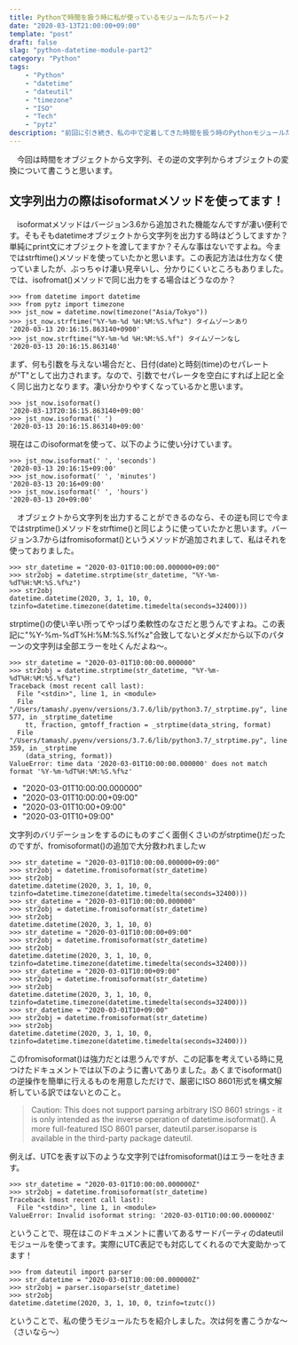 ```yaml
---
title: Pythonで時間を扱う時に私が使っているモジュールたちパート2
date: "2020-03-13T21:00:00+09:00"
template: "post"
draft: false
slag: "python-datetime-module-part2"
category: "Python"
tags:
    - "Python"
    - "datetime"
    - "dateutil"
    - "timezone"
    - "ISO"
    - "Tech"
    - "pytz"
description: "前回に引き続き、私の中で定着してきた時間を扱う時のPythonモジュールたちを紹介しようと思います"
---
```


　今回は時間をオブジェクトから文字列、その逆の文字列からオブジェクトの変換について書こうと思います。

## 文字列出力の際はisoformatメソッドを使ってます！
　isoformatメソッドはバージョン3.6から追加された機能なんですが凄い便利です。そもそもdatetimeオブジェクトから文字列を出力する時はどうしてますか？単純にprint文にオブジェクトを渡してますか？そんな事はないですよね。今まではstrftime()メソッドを使っていたかと思います。この表記方法は仕方なく使っていましたが、ぶっちゃけ凄い見辛いし、分かりにくいところもありました。では、isofromat()メソッドで同じ出力をする場合はどうなのか？
```
>>> from datetime import datetime
>>> from pytz import timezone
>>> jst_now = datetime.now(timezone("Asia/Tokyo"))
>>> jst_now.strftime("%Y-%m-%d %H:%M:%S.%f%z") タイムゾーンあり
'2020-03-13 20:16:15.863140+0900'
>>> jst_now.strftime("%Y-%m-%d %H:%M:%S.%f") タイムゾーンなし
'2020-03-13 20:16:15.863140'
```

まず、何も引数を与えない場合だと、日付(date)と時刻(time)のセパレートが"T"として出力されます。なので、引数でセパレータを空白にすれば上記と全く同じ出力となります。凄い分かりやすくなっているかと思います。
```
>>> jst_now.isoformat()
'2020-03-13T20:16:15.863140+09:00'
>>> jst_now.isoformat(' ')
'2020-03-13 20:16:15.863140+09:00'
```

現在はこのisoformatを使って、以下のように使い分けています。
```
>>> jst_now.isoformat(' ', 'seconds')
'2020-03-13 20:16:15+09:00'
>>> jst_now.isoformat(' ', 'minutes')
'2020-03-13 20:16+09:00'
>>> jst_now.isoformat(' ', 'hours')
'2020-03-13 20+09:00'
```

　オブジェクトから文字列を出力することができるのなら、その逆も同じで今まではstrptime()メソッドをstrftime()と同じように使っていたかと思います。バージョン3.7からはfromisoformat()というメソッドが追加されまして、私はそれを使っておりました。
```
>>> str_datetime = "2020-03-01T10:00:00.000000+09:00"
>>> str2obj = datetime.strptime(str_datetime, "%Y-%m-%dT%H:%M:%S.%f%z")
>>> str2obj
datetime.datetime(2020, 3, 1, 10, 0, tzinfo=datetime.timezone(datetime.timedelta(seconds=32400)))
```

strptime()の使い辛い所ってやっぱり柔軟性のなさだと思うんですよね。この表記に"%Y-%m-%dT%H:%M:%S.%f%z"合致してないとダメだから以下のパターンの文字列は全部エラーを吐くんだよね〜。
```
>>> str_datetime = "2020-03-01T10:00:00.000000"
>>> str2obj = datetime.strptime(str_datetime, "%Y-%m-%dT%H:%M:%S.%f%z")
Traceback (most recent call last):
  File "<stdin>", line 1, in <module>
  File "/Users/tamash/.pyenv/versions/3.7.6/lib/python3.7/_strptime.py", line 577, in _strptime_datetime
    tt, fraction, gmtoff_fraction = _strptime(data_string, format)
  File "/Users/tamash/.pyenv/versions/3.7.6/lib/python3.7/_strptime.py", line 359, in _strptime
    (data_string, format))
ValueError: time data '2020-03-01T10:00:00.000000' does not match format '%Y-%m-%dT%H:%M:%S.%f%z'
```
- "2020-03-01T10:00:00.000000"
- "2020-03-01T10:00:00+09:00"
- "2020-03-01T10:00+09:00"
- "2020-03-01T10+09:00"

文字列のバリデーションをするのにものすごく面倒くさいのがstrptime()だったのですが、fromisoformat()の追加で大分救われましたｗ
```
>>> str_datetime = "2020-03-01T10:00:00.000000+09:00"
>>> str2obj = datetime.fromisoformat(str_datetime)
>>> str2obj
datetime.datetime(2020, 3, 1, 10, 0, tzinfo=datetime.timezone(datetime.timedelta(seconds=32400)))
>>> str_datetime = "2020-03-01T10:00:00.000000"
>>> str2obj = datetime.fromisoformat(str_datetime)
>>> str2obj
datetime.datetime(2020, 3, 1, 10, 0)
>>> str_datetime = "2020-03-01T10:00:00+09:00"
>>> str2obj = datetime.fromisoformat(str_datetime)
>>> str2obj
datetime.datetime(2020, 3, 1, 10, 0, tzinfo=datetime.timezone(datetime.timedelta(seconds=32400)))
>>> str_datetime = "2020-03-01T10:00+09:00"
>>> str2obj = datetime.fromisoformat(str_datetime)
>>> str2obj
datetime.datetime(2020, 3, 1, 10, 0, tzinfo=datetime.timezone(datetime.timedelta(seconds=32400)))
>>> str_datetime = "2020-03-01T10+09:00"
>>> str2obj = datetime.fromisoformat(str_datetime)
>>> str2obj
datetime.datetime(2020, 3, 1, 10, 0, tzinfo=datetime.timezone(datetime.timedelta(seconds=32400)))
```

このfromisoformat()は強力だとは思うんですが、この記事を考えている時に見つけたドキュメントでは以下のように書いてありました。あくまでisoformat()の逆操作を簡単に行えるものを用意しただけで、厳密にISO 8601形式を構文解析している訳ではないとのこと。

> Caution: This does not support parsing arbitrary ISO 8601 strings - it is only intended as the inverse operation of datetime.isoformat(). A more full-featured ISO 8601 parser, dateutil.parser.isoparse is available in the third-party package dateutil.

例えば、UTCを表す以下のような文字列ではfromisoformat()はエラーを吐きます。
```
>>> str_datetime = "2020-03-01T10:00:00.000000Z"
>>> str2obj = datetime.fromisoformat(str_datetime)
Traceback (most recent call last):
  File "<stdin>", line 1, in <module>
ValueError: Invalid isoformat string: '2020-03-01T10:00:00.000000Z'
```

ということで、現在はこのドキュメントに書いてあるサードパーティのdateutilモジュールを使ってます。実際にUTC表記でも対応してくれるので大変助かってます！
```
>>> from dateutil import parser
>>> str_datetime = "2020-03-01T10:00:00.000000Z"
>>> str2obj = parser.isoparse(str_datetime)
>>> str2obj
datetime.datetime(2020, 3, 1, 10, 0, tzinfo=tzutc())
```

ということで、私の使うモジュールたちを紹介しました。次は何を書こうかな〜（さいなら〜）
